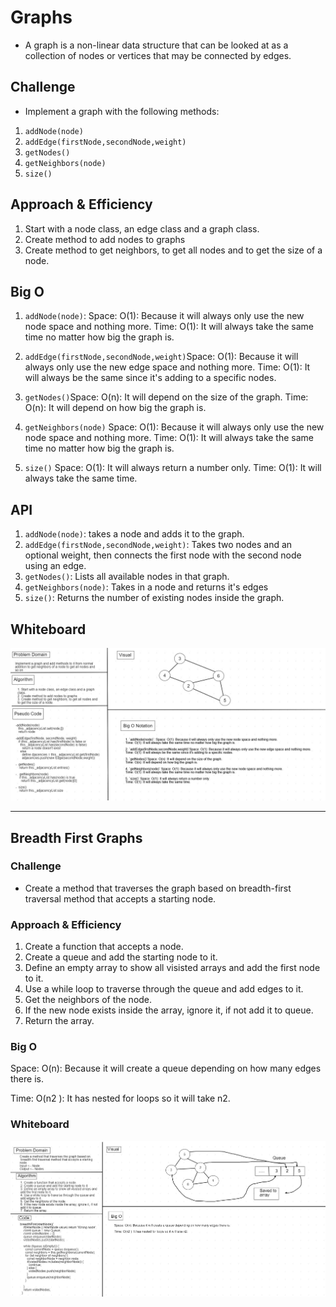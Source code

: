 # Graphs

* A graph is a non-linear data structure that can be looked at as a collection of nodes or vertices that may be connected by edges.

## Challenge

* Implement a graph with the following methods:
1. `addNode(node)`
2. `addEdge(firstNode,secondNode,weight)`
3. `getNodes()`
4. `getNeighbors(node)`
5. `size()`

## Approach & Efficiency

1. Start with a node class, an edge class and a graph class.
2. Create method to add nodes to graphs 
3. Create method to get neighbors, to get all nodes and to get the size of a node.

## Big O 

1. `addNode(node)`: Space: O(1): Because it will always only use the new node space and nothing more.
Time: O(1): It will always take the same time no matter how big the graph is.
 
2. `addEdge(firstNode,secondNode,weight)`Space: O(1): Because it will always only use the new edge space and nothing more.
Time: O(1): It will always be the same since it's adding to a specific nodes.

3. `getNodes()`Space: O(n): It will depend on the size of the graph.
Time: O(n): It will depend on how big the graph is.

4. `getNeighbors(node)` Space: O(1): Because it will always only use the new node space and nothing more.
Time: O(1): It will always take the same time no matter how big the graph is.

5. `size()` Space: O(1): It will always return a number only.
Time: O(1): It will always take the same time.


## API
1. `addNode(node)`: takes a node and adds it to the graph.
2. `addEdge(firstNode,secondNode,weight)`: Takes two nodes and an optional weight, then connects the first node with the second node using an edge.
3. `getNodes()`: Lists all available nodes in that graph.
4. `getNeighbors(node)`: Takes in a node and returns it's edges
5. `size()`: Returns the number of existing nodes inside the graph.

## Whiteboard
![graph](../../assets/graph.jpg)

--------------------------------------------------------------------------------

## Breadth First Graphs

### Challenge

* Create a method that traverses the graph based on breadth-first traversal method that accepts a starting node.

### Approach & Efficiency

1. Create a function that accepts a node.
2. Create a queue and add the starting node to it.
3. Define an empty array to show all visisted arrays and add the first node to it.
4. Use a while loop to traverse through the queue and add edges to it.
5. Get the neighbors of the node.
6. If the new node exists inside the array, ignore it, if not add it to queue.
7. Return the array.

### Big O 

Space: O(n): Because it will create a queue depending on how many edges there is.

Time: O(n2 ): It has nested for loops so it will take n2.

### Whiteboard
![graphbf](../../assets/graphbf.jpg)